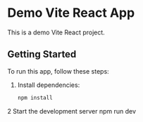 # Demo Vite React App

This is a demo Vite React project.

## Getting Started

To run this app, follow these steps:

1. Install dependencies:
   ```bash
   npm install
2 Start the development server
   npm run dev
